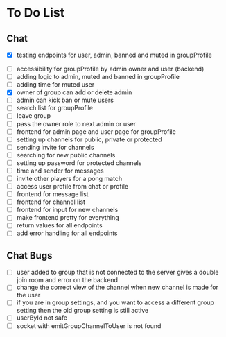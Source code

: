 # To Do List

## Chat

* [x] testing endpoints for user, admin, banned and muted in groupProfile

[//]: # (* [ ] accessibility for groupProfile by admin owner and user &#40;frontend&#41;)
* [ ] accessibility for groupProfile by admin owner and user (backend)
* [ ] adding logic to admin, muted and banned in groupProfile
* [ ] adding time for muted user
* [x] owner of group can add or delete admin
* [ ] admin can kick ban or mute users
* [ ] search list for groupProfile
* [ ] leave group
* [ ] pass the owner role to next admin or user
* [ ] frontend for admin page and user page for groupProfile
* [ ] setting up channels for public, private or protected
* [ ] sending invite for channels
* [ ] searching for new public channels
* [ ] setting up password for protected channels
* [ ] time and sender for messages
* [ ] invite other players for a pong match
* [ ] access user profile from chat or profile
* [ ] frontend for message list
* [ ] frontend for channel list
* [ ] frontend for input for new channels
* [ ] make frontend pretty for everything
* [ ] return values for all endpoints
* [ ] add error handling for all endpoints

## Chat Bugs
* [ ] user added to group that is not connected to the 
server gives a double join room and error on the backend
* [ ] change the correct view of the channel when new channel is made for the user
* [ ] if you are in group settings, and you want to access a different
group setting then the old group setting is still active
* [ ] userById not safe
* [ ] socket with emitGroupChannelToUser is not found